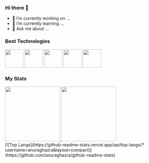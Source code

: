 ### Hi there 👋

- 🔭 I’m currently working on ...
- 🌱 I’m currently learning ...
- 💬 Ask me about ...

### Best Technologies

<div>
  <img src="https://cdn.jsdelivr.net/gh/devicons/devicon/icons/html5/html5-original.svg" width="60"/>        
  <img src="https://cdn.jsdelivr.net/gh/devicons/devicon/icons/css3/css3-original.svg" width="60"/> 
  <img src="https://cdn.jsdelivr.net/gh/devicons/devicon/icons/javascript/javascript-original.svg" width="60"/>        
  <img src="https://cdn.jsdelivr.net/gh/devicons/devicon/icons/nodejs/nodejs-original.svg" width="60"/>
  <img src="https://cdn.jsdelivr.net/gh/devicons/devicon/icons/react/react-original.svg" width="60"/>       
</div>

### My Stats

<div>
  <a href="https://github.com/matheusrobertodasilva">
    <img height="180em" src="https://github-readme-stats.vercel.app/api?username=matheusrobertodasilva&show_icons=true&theme=radical"/>
    <img height="180em" src="https://github-readme-stats.vercel.app/api?username=matheusrobertodasilva&layout=compact"/>
  </a>
</div>
 [![Top Langs](https://github-readme-stats.vercel.app/api/top-langs/?username=anuraghazra&layout=compact)](https://github.com/anuraghazra/github-readme-stats)
